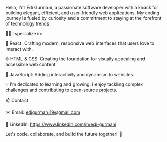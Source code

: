Hello, I'm Edi Gurmani, a passionate software developer with a knack for building elegant, efficient, and user-friendly web applications. My coding journey is fueled by curiosity and a commitment to staying at the forefront of technology trends.

👨‍💻 I specialize in:

🚀 React: Crafting modern, responsive web interfaces that users love to interact with.

🌐 HTML & CSS: Creating the foundation for visually appealing and accessible web content.

🚀 JavaScript: Adding interactivity and dynamism to websites.

💡 I'm dedicated to learning and growing. I enjoy tackling complex challenges and contributing to open-source projects.




📫 Contact

✉️ Email: edigurmani19@gmail.com

💼 LinkedIn: https://www.linkedin.com/in/edi-gurmani

Let's code, collaborate, and build the future together! 🚀
